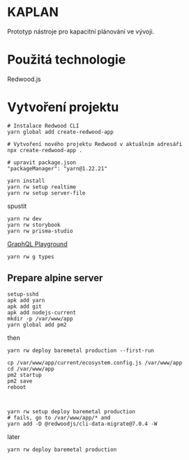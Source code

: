# KAPLAN
Prototyp nástroje pro kapacitní plánování ve vývoji.

# Použitá technologie

Redwood.js

# Vytvoření projektu

```
# Instalace Redwood CLI
yarn global add create-redwood-app

# Vytvoření nového projektu Redwood v aktuálním adresáři
npx create-redwood-app .

# upravit package.json
"packageManager": "yarn@1.22.21"

yarn install
yarn rw setup realtime
yarn rw setup server-file
```

spustit

```
yarn rw dev
yarn rw storybook
yarn rw prisma-studio
```
[GraphQL Playground](http://localhost:8911/graphql)

```
yarn rw g types
```

## Prepare alpine server

```
setup-sshd
apk add yarn
apk add git
apk add nodejs-current
mkdir -p /var/www/app
yarn global add pm2
```
then

```
yarn rw deploy baremetal production --first-run

cp /var/www/app/current/ecosystem.config.js /var/www/app
cd /var/www/app
pm2 startup
pm2 save
reboot



yarn rw setup deploy baremetal production
# fails, go to /var/www/app/* and
yarn add -D @redwoodjs/cli-data-migrate@7.0.4 -W
```

later

```
yarn rw deploy baremetal production
```

